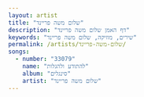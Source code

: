 ```yaml
---
layout: artist
title: "שלום משה פריינד"
description: "דף האמן שלום משה פריינד"
keywords: "שירים, מוזיקה, שלום משה פריינד"
permalink: /artists/שלום-משה-פריינד/
songs:
  - number: "33079"
    name: "להתודע ולהגלות"
    album: "סינגלים"
    artist: "שלום משה פריינד"
---
```

